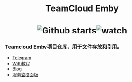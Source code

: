 # <p align="center">TeamCloud Emby</p> 
# <div align=center>![Github starts](https://img.shields.io/github/stars/xiaoye88/TeamBlog?style=social)![watch](https://img.shields.io/github/watchers/xiaoye88/TeamBlog?style=social)
### Teamcloud Emby项目仓库，用于文件存放和引用。
* [Telegram](https://t.me/TeamCloud_Emby)
* [WiKi教程](https://wiki.treamcloud.com)
* [Blog](https://blog.treamcloud.com)
* [服务监控面板](https://uptime.treamcloud.com/status/web)
